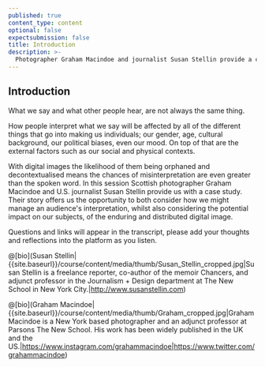 ```yaml
---
published: true
content_type: content
optional: false
expectsubmission: false
title: Introduction
description: >-
  Photographer Graham Macindoe and journalist Susan Stellin provide a case-study for us to consider how images are interpreted and to reflect on their enduring and potentially evolving impact. @[bio](Graham Macindoe|https://interpretation.connectedacademy.io/course/content/media/thumb/Graham_cropped.jpg|Graham Macindoe is a New York based photographer and an adjunct professor at Parsons The New School. His work has been widely published in the UK and the US.|https://www.instagram.com/grahammacindoe |https://www.twitter.com/grahammacindoe) During the course, we will be making [Four Corners](/#/fourcorners) images as a way of sharing and discussing the emergent issues.
---
```

## Introduction

What we say and what other people hear, are not always the same thing. 

How people interpret what we say will be affected by all of the different things that go into making us individuals; our gender, age, cultural background, our political biases, even our mood. On top of that are the external factors such as our social and physical contexts. 

With digital images the likelihood of them being orphaned and decontextualised means the chances of misinterpretation are even greater than the spoken word. In this session Scottish photographer Graham Macindoe and U.S. journalist Susan Stellin provide us with a case study. Their story offers us the opportunity to both consider how we might manage an audience's interpretation, whilst also considering the potential impact on our subjects, of the enduring and distributed digital image.

Questions and links will appear in the transcript, please add your thoughts and reflections into the platform as you listen.


@[bio](Susan Stellin|{{site.baseurl}}/course/content/media/thumb/Susan_Stellin_cropped.jpg|Susan Stellin is a freelance reporter, co-author of the memoir Chancers, and adjunct professor in the Journalism + Design department at The New School in New York City.|http://www.susanstellin.com)


@[bio](Graham Macindoe|{{site.baseurl}}/course/content/media/thumb/Graham_cropped.jpg|Graham Macindoe is a New York based photographer and an adjunct professor at Parsons The New School. His work has been widely published in the UK and the US.|https://www.instagram.com/grahammacindoe|https://www.twitter.com/grahammacindoe)

